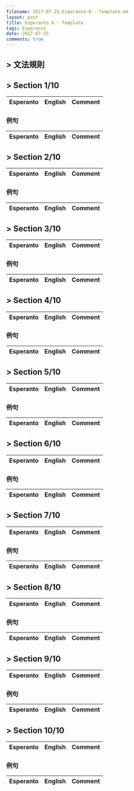 ```yaml
---
filename: 2017-07-25-Esperanto-0---Template.md
layout: post
title: Esperanto 0 - Template
tags: Esperanto
date: 2017-07-25
comments: true
---
```


## > 文法規則

## > Section 1/10

|Esperanto|English|Comment|
|---|---|---|


### 例句

|Esperanto|English|Comment|
|---|---|---|


## > Section 2/10

|Esperanto|English|Comment|
|---|---|---|


### 例句

|Esperanto|English|Comment|
|---|---|---|


## > Section 3/10

|Esperanto|English|Comment|
|---|---|---|


### 例句

|Esperanto|English|Comment|
|---|---|---|

## > Section 4/10

|Esperanto|English|Comment|
|---|---|---|


### 例句

|Esperanto|English|Comment|
|---|---|---|

## > Section 5/10

|Esperanto|English|Comment|
|---|---|---|


### 例句

|Esperanto|English|Comment|
|---|---|---|

## > Section 6/10

|Esperanto|English|Comment|
|---|---|---|


### 例句

|Esperanto|English|Comment|
|---|---|---|

## > Section 7/10

|Esperanto|English|Comment|
|---|---|---|


### 例句

|Esperanto|English|Comment|
|---|---|---|

## > Section 8/10

|Esperanto|English|Comment|
|---|---|---|


### 例句

|Esperanto|English|Comment|
|---|---|---|

## > Section 9/10

|Esperanto|English|Comment|
|---|---|---|


### 例句

|Esperanto|English|Comment|
|---|---|---|

## > Section 10/10

|Esperanto|English|Comment|
|---|---|---|


### 例句

|Esperanto|English|Comment|
|---|---|---|
